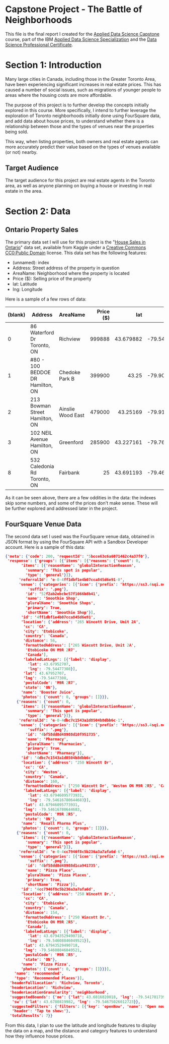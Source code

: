 # Capstone Project - The Battle of Neighborhoods
This file is the final report I created for the [Applied Data Science Capstone](https://www.coursera.org/learn/applied-data-science-capstone) course, part of the IBM [Applied Data Science Specialization](https://www.coursera.org/specializations/applied-data-science) and the [Data Science Professional Certificate](https://www.coursera.org/specializations/ibm-data-science-professional-certificate).

# Section 1: Introduction
Many large cities in Canada, including those in the Greater Toronto Area, have been experiencing significant increases in real estate prices. This has caused a number of social issues, such as migrations of younger people to areas where the housing costs are more affordable.

The purpose of this project is to further develop the concepts initially explored in this course. More specifically, I intend to further leverage the exploration of Toronto neighborhoods initially done using FourSquare data, and add data about house prices, to understand whether there is a relationship between those and the types of venues near the properties being sold.

This way, when listing properties, both owners and real estate agents can more accurately predict their value based on the types of venues available (or not) nearby.

## Target Audience
The target audience for this project are real estate agents in the Toronto area, as well as anyone planning on buying a house or investing in real estate in the area.

# Section 2: Data
## Ontario Property Sales
The primary data set I will use for this project is the "[House Sales in Ontario](https://www.kaggle.com/mnabaee/ontarioproperties)" data set, available from Kaggle under a [Creative Commons CC0:Public Domain](https://creativecommons.org/publicdomain/zero/1.0/) license.
This data set has the following features:
* (unnamed): index
* Address: Street address of the property in question
* AreaName: Neighborhood where the property is located
* Price ($): Selling price of the property
* lat: Latitude
* lng: Longitude

Here is a sample of a few rows of data:

|(blank)|Address|AreaName|Price ($)|lat|lng|
|---|---|---|---:|---:|---:|
|0|86 Waterford Dr Toronto, ON|Richview|999888|43.679882|-79.544266|
|1|#80 - 100 BEDDOE DR Hamilton, ON|Chedoke Park B|399900|43.25|-79.904396|
|2|213 Bowman Street Hamilton, ON|Ainslie Wood East|479000|43.25169|-79.919357|
|3|102 NEIL Avenue Hamilton, ON|Greenford|285900|43.227161|-79.767403|
|8|532 Caledonia Rd Toronto, ON|Fairbank|25|43.691193|-79.461662|

As it can be seen above, there are a few oddities in the data: the indexes skip some numbers, and some of the prices don't
 make sense. These will be further explored and addressed later in the project.
 
## FourSquare Venue Data
The second data set I used was the FourSquare venue data, obtained in JSON format by using the FourSquare API with a Sandbox Developer account. Here is a sample of this data:

```json
{'meta': {'code': 200, 'requestId': '5bcce63c6a6071462c4a37f0'},
 'response': {'groups': [{'items': [{'reasons': {'count': 0,
       'items': [{'reasonName': 'globalInteractionReason',
         'summary': 'This spot is popular',
         'type': 'general'}]},
      'referralId': 'e-0-4ff1dbf1e4b07cca845d6e91-0',
      'venue': {'categories': [{'icon': {'prefix': 'https://ss3.4sqi.net/img/categories_v2/food/juicebar_',
          'suffix': '.png'},
         'id': '52f2ab2ebcbc57f1066b8b41',
         'name': 'Smoothie Shop',
         'pluralName': 'Smoothie Shops',
         'primary': True,
         'shortName': 'Smoothie Shop'}],
       'id': '4ff1dbf1e4b07cca845d6e91',
       'location': {'address': '265 Wincott Drive, Unit 2A',
        'cc': 'CA',
        'city': 'Etobicoke',
        'country': 'Canada',
        'distance': 56,
        'formattedAddress': ['265 Wincott Drive, Unit 2A',
         'Etobicoke ON M9R 2R7',
         'Canada'],
        'labeledLatLngs': [{'label': 'display',
          'lat': 43.67952707,
          'lng': -79.54477308}],
        'lat': 43.67952707,
        'lng': -79.54477308,
        'postalCode': 'M9R 2R7',
        'state': 'ON'},
       'name': 'Booster Juice',
       'photos': {'count': 0, 'groups': []}}},
     {'reasons': {'count': 0,
       'items': [{'reasonName': 'globalInteractionReason',
         'summary': 'This spot is popular',
         'type': 'general'}]},
      'referralId': 'e-0-4dbc7c1543a1d8504b8dbb6c-1',
      'venue': {'categories': [{'icon': {'prefix': 'https://ss3.4sqi.net/img/categories_v2/shops/pharmacy_',
          'suffix': '.png'},
         'id': '4bf58dd8d48988d10f951735',
         'name': 'Pharmacy',
         'pluralName': 'Pharmacies',
         'primary': True,
         'shortName': 'Pharmacy'}],
       'id': '4dbc7c1543a1d8504b8dbb6c',
       'location': {'address': '250 Wincott Dr',
        'cc': 'CA',
        'city': 'Weston',
        'country': 'Canada',
        'distance': 160,
        'formattedAddress': ['250 Wincott Dr', 'Weston ON M9R 2R5', 'Canada'],
        'labeledLatLngs': [{'label': 'display',
          'lat': 43.67946095773931,
          'lng': -79.54616780644683}],
        'lat': 43.67946095773931,
        'lng': -79.54616780644683,
        'postalCode': 'M9R 2R5',
        'state': 'ON'},
       'name': 'Rexall Pharma Plus',
       'photos': {'count': 0, 'groups': []}}},
     {'reasons': {'count': 0,
       'items': [{'reasonName': 'globalInteractionReason',
         'summary': 'This spot is popular',
         'type': 'general'}]},
      'referralId': 'e-0-4cc7946f8c5b236a3a7afa6d-6',
      'venue': {'categories': [{'icon': {'prefix': 'https://ss3.4sqi.net/img/categories_v2/food/pizza_',
          'suffix': '.png'},
         'id': '4bf58dd8d48988d1ca941735',
         'name': 'Pizza Place',
         'pluralName': 'Pizza Places',
         'primary': True,
         'shortName': 'Pizza'}],
       'id': '4cc7946f8c5b236a3a7afa6d',
       'location': {'address': '250 Wincott Dr.',
        'cc': 'CA',
        'city': 'Etobicoke',
        'country': 'Canada',
        'distance': 154,
        'formattedAddress': ['250 Wincott Dr.',
         'Etobicoke ON M9R 2R5',
         'Canada'],
        'labeledLatLngs': [{'label': 'display',
          'lat': 43.67943529490718,
          'lng': -79.54608846049521}],
        'lat': 43.67943529490718,
        'lng': -79.54608846049521,
        'postalCode': 'M9R 2R5',
        'state': 'ON'},
       'name': 'Pizza Pizza',
       'photos': {'count': 0, 'groups': []}}}],
    'name': 'recommended',
    'type': 'Recommended Places'}],
  'headerFullLocation': 'Richview, Toronto',
  'headerLocation': 'Richview',
  'headerLocationGranularity': 'neighborhood',
  'suggestedBounds': {'ne': {'lat': 43.6816820018, 'lng': -79.54178173987276},
   'sw': {'lat': 43.6780819982, 'lng': -79.54675026012723}},
  'suggestedFilters': {'filters': [{'key': 'openNow', 'name': 'Open now'}],
   'header': 'Tap to show:'},
  'totalResults': 7}}
```
From this data, I plan to use the latitude and longitude features to display the data on a map, and the distance and category features to understand how they influence house prices.

